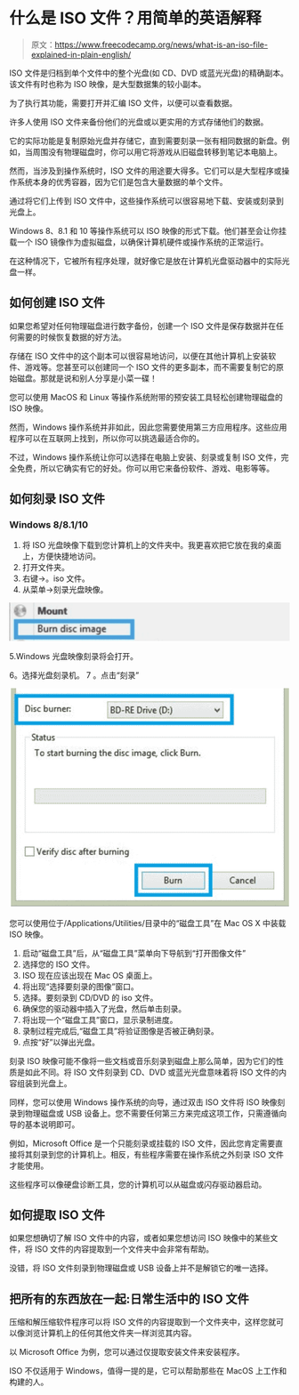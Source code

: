 # 什么是 ISO 文件？用简单的英语解释

> 原文：<https://www.freecodecamp.org/news/what-is-an-iso-file-explained-in-plain-english/>

ISO 文件是归档到单个文件中的整个光盘(如 CD、DVD 或蓝光光盘)的精确副本。该文件有时也称为 ISO 映像，是大型数据集的较小副本。

为了执行其功能，需要打开并汇编 ISO 文件，以便可以查看数据。

许多人使用 ISO 文件来备份他们的光盘或以更实用的方式存储他们的数据。

它的实际功能是复制原始光盘并存储它，直到需要刻录一张有相同数据的新盘。例如，当周围没有物理磁盘时，你可以用它将游戏从旧磁盘转移到笔记本电脑上。

然而，当涉及到操作系统时，ISO 文件的用途要大得多。它们可以是大型程序或操作系统本身的优秀容器，因为它们是包含大量数据的单个文件。

通过将它们上传到 ISO 文件中，这些操作系统可以很容易地下载、安装或刻录到光盘上。

Windows 8、8.1 和 10 等操作系统可以 ISO 映像的形式下载。他们甚至会让你挂载一个 ISO 镜像作为虚拟磁盘，以确保计算机硬件或操作系统的正常运行。

在这种情况下，它被所有程序处理，就好像它是放在计算机光盘驱动器中的实际光盘一样。

## 如何创建 ISO 文件

如果您希望对任何物理磁盘进行数字备份，创建一个 ISO 文件是保存数据并在任何需要的时候恢复数据的好方法。

存储在 ISO 文件中的这个副本可以很容易地访问，以便在其他计算机上安装软件、游戏等。您甚至可以创建同一个 ISO 文件的更多副本，而不需要复制它的原始磁盘。那就是说和别人分享是小菜一碟！

您可以使用 MacOS 和 Linux 等操作系统附带的预安装工具轻松创建物理磁盘的 ISO 映像。

然而，Windows 操作系统并非如此，因此您需要使用第三方应用程序。这些应用程序可以在互联网上找到，所以你可以挑选最适合你的。

不过，Windows 操作系统让你可以选择在电脑上安装、刻录或复制 ISO 文件，完全免费，所以它确实有它的好处。你可以用它来备份软件、游戏、电影等等。

## 如何刻录 ISO 文件

### Windows 8/8.1/10

1.  将 ISO 光盘映像下载到您计算机上的文件夹中。我更喜欢把它放在我的桌面上，方便快捷地访问。
2.  打开文件夹。
3.  右键->。iso 文件。
4.  从菜单->刻录光盘映像。

![Screen-Shot-2021-02-18-at-3.40.51-PM](img/e9bd79a6aa4a3ccfcb247ebaa6379ef9.png)

5.Windows 光盘映像刻录将会打开。

6。选择光盘刻录机。
7
。点击“刻录”

![Screen-Shot-2021-02-18-at-3.39.33-PM](img/790c759d5104cb617cc4415c3d41ba60.png)

您可以使用位于/Applications/Utilities/目录中的“磁盘工具”在 Mac OS X 中装载 ISO 映像。

1.  启动“磁盘工具”后，从“磁盘工具”菜单向下导航到“打开图像文件”
2.  选择您的 ISO 文件。
3.  ISO 现在应该出现在 Mac OS 桌面上。
4.  将出现“选择要刻录的图像”窗口。
5.  选择。要刻录到 CD/DVD 的 iso 文件。
6.  确保您的驱动器中插入了光盘，然后单击刻录。
7.  将出现一个“磁盘工具”窗口，显示录制进度。
8.  录制过程完成后,“磁盘工具”将验证图像是否被正确刻录。
9.  点按“好”以弹出光盘。

刻录 ISO 映像可能不像将一些文档或音乐刻录到磁盘上那么简单，因为它们的性质是如此不同。将 ISO 文件刻录到 CD、DVD 或蓝光光盘意味着将 ISO 文件的内容组装到光盘上。

同样，您可以使用 Windows 操作系统的向导，通过双击 ISO 文件将 ISO 映像刻录到物理磁盘或 USB 设备上。您不需要任何第三方来完成这项工作，只需遵循向导的基本说明即可。

例如，Microsoft Office 是一个只能刻录或挂载的 ISO 文件，因此您肯定需要直接将其刻录到您的计算机上。相反，有些程序需要在操作系统之外刻录 ISO 文件才能使用。

这些程序可以像硬盘诊断工具，您的计算机可以从磁盘或闪存驱动器启动。

## 如何提取 ISO 文件

如果您想确切了解 ISO 文件中的内容，或者如果您想访问 ISO 映像中的某些文件，将 ISO 文件的内容提取到一个文件夹中会非常有帮助。

没错，将 ISO 文件刻录到物理磁盘或 USB 设备上并不是解锁它的唯一选择。

## 把所有的东西放在一起:日常生活中的 ISO 文件

压缩和解压缩软件程序可以将 ISO 文件的内容提取到一个文件夹中，这样您就可以像浏览计算机上的任何其他文件夹一样浏览其内容。

以 Microsoft Office 为例，您可以通过仅提取安装文件来安装程序。

ISO 不仅适用于 Windows，值得一提的是，它可以帮助那些在 MacOS 上工作和构建的人。